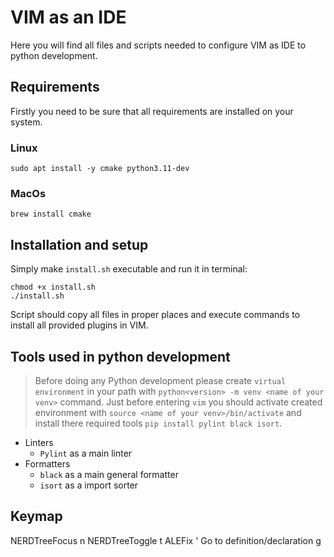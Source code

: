 # VIM as an IDE

Here you will find all files and scripts needed to configure VIM as IDE to python development.

## Requirements

Firstly you need to be sure that all requirements are installed on your system.

### Linux

```shell
sudo apt install -y cmake python3.11-dev
```

### MacOs

```shell
brew install cmake
```

## Installation and setup

Simply make `install.sh` executable and run it in terminal:

```shell
chmod +x install.sh
./install.sh
```

Script should copy all files in proper places and execute commands to install all
provided plugins in VIM.

## Tools used in python development

> Before doing any Python development please create `virtual environment` in your path
> with `python<version> -m venv <name of your venv>` command. Just before entering `vim`
> you should activate created environment with `source <name of your venv>/bin/activate`
> and install there required tools `pip install pylint black isort`.

- Linters
    - `Pylint` as a main linter
- Formatters
    - `black` as a main general formatter
    - `isort` as a import sorter

## Keymap

NERDTreeFocus   <leader>n
NERDTreeToggle  <leader>t
ALEFix          <leader>'
Go to definition/declaration    <leader>g
